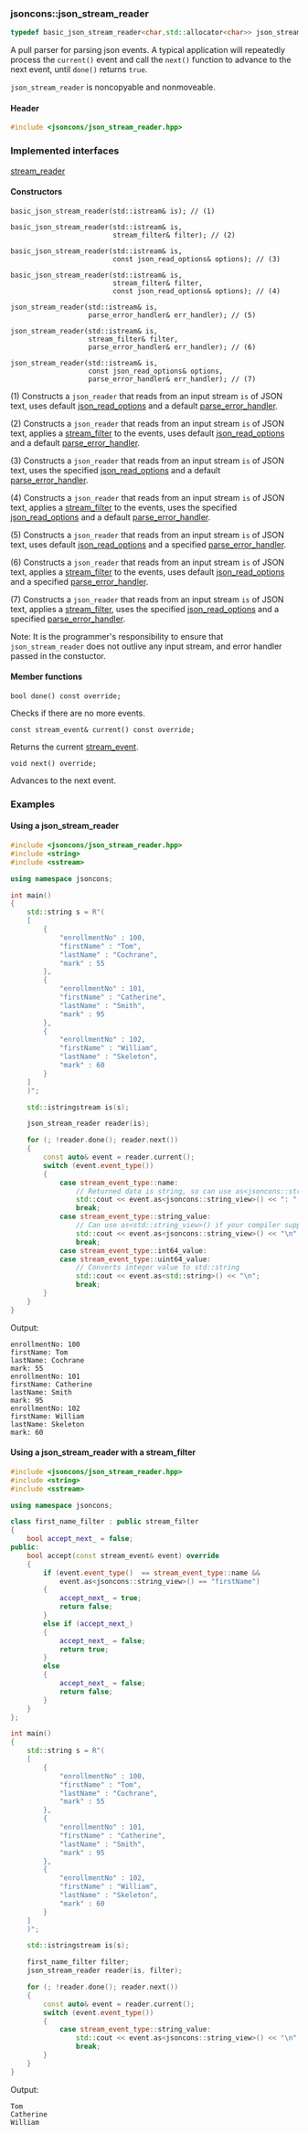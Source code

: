 ### jsoncons::json_stream_reader

```c++
typedef basic_json_stream_reader<char,std::allocator<char>> json_stream_reader
```

A pull parser for parsing json events. A typical application will 
repeatedly process the `current()` event and call the `next()`
function to advance to the next event, until `done()` returns `true`.

`json_stream_reader` is noncopyable and nonmoveable.

#### Header
```c++
#include <jsoncons/json_stream_reader.hpp>
```

### Implemented interfaces

[stream_reader](stream_reader.md)

#### Constructors

    basic_json_stream_reader(std::istream& is); // (1)

    basic_json_stream_reader(std::istream& is,
                             stream_filter& filter); // (2)

    basic_json_stream_reader(std::istream& is, 
                             const json_read_options& options); // (3)

    basic_json_stream_reader(std::istream& is,
                             stream_filter& filter, 
                             const json_read_options& options); // (4)

    json_stream_reader(std::istream& is, 
                       parse_error_handler& err_handler); // (5)

    json_stream_reader(std::istream& is,
                       stream_filter& filter, 
                       parse_error_handler& err_handler); // (6)

    json_stream_reader(std::istream& is, 
                       const json_read_options& options,
                       parse_error_handler& err_handler); // (7)

(1) Constructs a `json_reader` that reads from an input stream `is` of 
JSON text, uses default [json_read_options](json_read_options)
and a default [parse_error_handler](parse_error_handler.md).

(2) Constructs a `json_reader` that reads from an input stream `is` of 
JSON text, applies a [stream_filter](stream_filter.md) to the events, uses default [json_read_options](json_read_options)
and a default [parse_error_handler](parse_error_handler.md).

(3) Constructs a `json_reader` that reads from an input stream `is` of JSON text, 
uses the specified [json_read_options](json_read_options)
and a default [parse_error_handler](parse_error_handler.md).

(4) Constructs a `json_reader` that reads from an input stream `is` of JSON text, 
applies a [stream_filter](stream_filter.md) to the events, 
uses the specified [json_read_options](json_read_options)
and a default [parse_error_handler](parse_error_handler.md).

(5) Constructs a `json_reader` that reads from an input stream `is` of JSON text, 
uses default [json_read_options](json_read_options)
and a specified [parse_error_handler](parse_error_handler.md).

(6) Constructs a `json_reader` that reads from an input stream `is` of JSON text, 
applies a [stream_filter](stream_filter.md) to the events, 
uses default [json_read_options](json_read_options)
and a specified [parse_error_handler](parse_error_handler.md).

(7) Constructs a `json_reader` that reads from an input stream `is` of JSON text, 
applies a [stream_filter](stream_filter.md), 
uses the specified [json_read_options](json_read_options)
and a specified [parse_error_handler](parse_error_handler.md).

Note: It is the programmer's responsibility to ensure that `json_stream_reader` does not outlive any input stream, and error handler passed in the constuctor.

#### Member functions

    bool done() const override;
Checks if there are no more events.

    const stream_event& current() const override;
Returns the current [stream_event](stream_event.md).

    void next() override;
Advances to the next event. 

### Examples

#### Using a json_stream_reader

```c++
#include <jsoncons/json_stream_reader.hpp>
#include <string>
#include <sstream>

using namespace jsoncons;

int main()
{
    std::string s = R"(
    [
        {
            "enrollmentNo" : 100,
            "firstName" : "Tom",
            "lastName" : "Cochrane",
            "mark" : 55              
        },
        {
            "enrollmentNo" : 101,
            "firstName" : "Catherine",
            "lastName" : "Smith",
            "mark" : 95              
        },
        {
            "enrollmentNo" : 102,
            "firstName" : "William",
            "lastName" : "Skeleton",
            "mark" : 60              
        }
    ]
    )";

    std::istringstream is(s);

    json_stream_reader reader(is);

    for (; !reader.done(); reader.next())
    {
        const auto& event = reader.current();
        switch (event.event_type())
        {
            case stream_event_type::name:
                // Returned data is string, so can use as<jsoncons::string_view>()>()
                std::cout << event.as<jsoncons::string_view>() << ": ";
                break;
            case stream_event_type::string_value:
                // Can use as<std::string_view>() if your compiler supports it
                std::cout << event.as<jsoncons::string_view>() << "\n";
                break;
            case stream_event_type::int64_value:
            case stream_event_type::uint64_value:
                // Converts integer value to std::string
                std::cout << event.as<std::string>() << "\n";
                break;
        }
    }
}
```
Output:
```
enrollmentNo: 100
firstName: Tom
lastName: Cochrane
mark: 55
enrollmentNo: 101
firstName: Catherine
lastName: Smith
mark: 95
enrollmentNo: 102
firstName: William
lastName: Skeleton
mark: 60
```

#### Using a json_stream_reader with a stream_filter

```c++
#include <jsoncons/json_stream_reader.hpp>
#include <string>
#include <sstream>

using namespace jsoncons;

class first_name_filter : public stream_filter
{
    bool accept_next_ = false;
public:
    bool accept(const stream_event& event) override
    {
        if (event.event_type()  == stream_event_type::name &&
            event.as<jsoncons::string_view>() == "firstName")
        {
            accept_next_ = true;
            return false;
        }
        else if (accept_next_)
        {
            accept_next_ = false;
            return true;
        }
        else
        {
            accept_next_ = false;
            return false;
        }
    }
};

int main()
{
    std::string s = R"(
    [
        {
            "enrollmentNo" : 100,
            "firstName" : "Tom",
            "lastName" : "Cochrane",
            "mark" : 55              
        },
        {
            "enrollmentNo" : 101,
            "firstName" : "Catherine",
            "lastName" : "Smith",
            "mark" : 95              
        },
        {
            "enrollmentNo" : 102,
            "firstName" : "William",
            "lastName" : "Skeleton",
            "mark" : 60              
        }
    ]
    )";

    std::istringstream is(s);

    first_name_filter filter;
    json_stream_reader reader(is, filter);

    for (; !reader.done(); reader.next())
    {
        const auto& event = reader.current();
        switch (event.event_type())
        {
            case stream_event_type::string_value:
                std::cout << event.as<jsoncons::string_view>() << "\n";
                break;
        }
    }
}
```
Output:
```
Tom
Catherine
William
```

